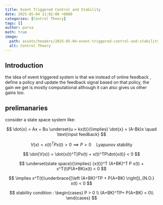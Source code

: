 ```yaml
---
title: Event Triggered Control and Stability
date: 2025-05-04 11:02:00 +0800
categories: [Control Theory]
tags: []
author: parsa
math: true
image:
  path: assets/headers/2025-05-04-event-triggered-control-and-stability.png
  alt: Control Theory
---
```


## Introduction

the idea of event triggered system is that we instead of online feedback , define a policy and update the feedback signal based on that policy, the gain we get is mostly computational although it can also gives us other gains too.

## prelimanaries

consider a state space system like:

$$
\dot{x} = Ax + Bu \underset{u = kx(t)}{\implies} \dot{x} = (A-Bk)x \quad \text{input feedback}
$$

$$
V(x) = {x(t)}^TPx(t) > 0 \implies P > 0 \quad \text{Lyapunov stability}
$$

$$
\dot{V(x)} = \dot{x(t)^T}Px(t) + x(t)^TP\dot{x(t)} < 0
$$

$$
\underset{state space}{\implies} {x(t)}^T (A+BK)^T P x(t) + x^T(t)P(A+BK)x(t) < 0 
$$

$$
\implies x^T(t)\underbrace{[\left (A+BK)^TP + P(A+BK) \right]}_{N.O.} x(t) < 0
$$

$$
stability condition :
\begin{cases} 
      P > 0 \\ 
      (A+BK)^TP+ P(A+BK) < 0\\
   \end{cases}
$$
